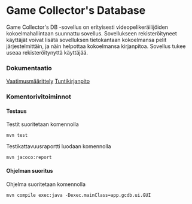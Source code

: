 # Game Collector's Database

Game Collector's DB -sovellus on erityisesti videopelikeräilijöiden kokoelmahallintaan suunnattu sovellus.
Sovellukseen rekisteröityneet käyttäjät voivat lisätä sovelluksen tietokantaan kokoelmansa pelit järjestelmittäin, 
ja näin helpottaa kokoelmansa kirjanpitoa. Sovellus tukee useaa rekisteröitynyttä käyttäjää.

### Dokumentaatio  
[Vaatimusmäärittely](https://github.com/sokkanen/ot-harjoitustyo/blob/master/dokumentointi/vaatimusmaarittely.md)
[Tuntikirjanpito](https://github.com/sokkanen/ot-harjoitustyo/blob/master/dokumentointi/tuntikirjanpito.md)

### Komentorivitoiminnot
#### Testaus
Testit suoritetaan komennolla
```
mvn test
```
Testikattavuusraportti luodaan komennolla
```
mvn jacoco:report
```
#### Ohjelman suoritus
Ohjelma suoritetaan komennolla
```
mvn compile exec:java -Dexec.mainClass=app.gcdb.ui.GUI
```
